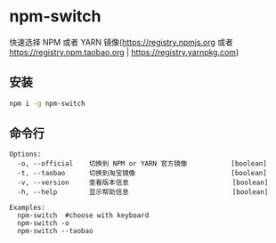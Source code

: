 # npm-switch
快速选择 NPM 或者 YARN 镜像(https://registry.npmjs.org 或者 https://registry.npm.taobao.org | https://registry.yarnpkg.com)

## 安装
```bash
npm i -g npm-switch
```

## 命令行
```
Options:
  -o, --official    切换到 NPM or YARN 官方镜像           [boolean]
  -t, --taobao      切换到淘宝镜像                        [boolean]
  -v, --version     查看版本信息                          [boolean]
  -h, --help        显示帮助信息                          [boolean]

Examples:
  npm-switch  #choose with keyboard
  npm-switch -o
  npm-switch --taobao
```

